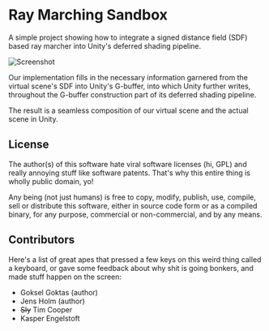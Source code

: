 # Ray Marching Sandbox

A simple project showing how to integrate a signed distance field (SDF) based
ray marcher into Unity's deferred shading pipeline.

![Screenshot](http://i.imgur.com/g25vLbp.png)

Our implementation fills in the necessary information garnered from the virtual
scene's SDF into Unity's G-buffer, into which Unity further writes, throughout
the G-buffer construction part of its deferred shading pipeline.

The result is a seamless composition of our virtual scene and the actual scene
in Unity.

## License

The author(s) of this software hate viral software licenses (hi, GPL) and
really annoying stuff like software patents. That's why this entire thing is
wholly public domain, yo!

Any being (not just humans) is free to copy, modify, publish, use, compile,
sell or distribute this software, either in source code form or as a compiled
binary, for any purpose, commercial or non-commercial, and by any means.

## Contributors

Here's a list of great apes that pressed a few keys on this weird thing called
a keyboard, or gave some feedback about why shit is going bonkers, and made
stuff happen on the screen:

* Goksel Goktas (author)
* Jens Holm (author)
* ~~Sly~~ Tim Cooper
* Kasper Engelstoft
